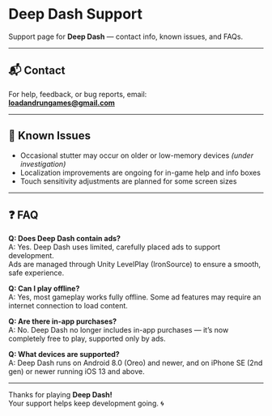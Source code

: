 # Deep Dash Support

Support page for **Deep Dash** — contact info, known issues, and FAQs.

---

## 📬 Contact

For help, feedback, or bug reports, email:  
**[loadandrungames@gmail.com](mailto:loadandrungames@gmail.com)**

---

## 🐞 Known Issues

- Occasional stutter may occur on older or low-memory devices *(under investigation)*  
- Localization improvements are ongoing for in-game help and info boxes  
- Touch sensitivity adjustments are planned for some screen sizes

---

## ❓ FAQ

**Q: Does Deep Dash contain ads?**  
A: Yes. Deep Dash uses limited, carefully placed ads to support development.  
Ads are managed through Unity LevelPlay (IronSource) to ensure a smooth, safe experience.

**Q: Can I play offline?**  
A: Yes, most gameplay works fully offline. Some ad features may require an internet connection to load content.

**Q: Are there in-app purchases?**  
A: No. Deep Dash no longer includes in-app purchases — it’s now completely free to play, supported only by ads.

**Q: What devices are supported?**  
A: Deep Dash runs on Android 8.0 (Oreo) and newer, and on iPhone SE (2nd gen) or newer running iOS 13 and above.

---

Thanks for playing **Deep Dash!**  
Your support helps keep development going. 🌀

